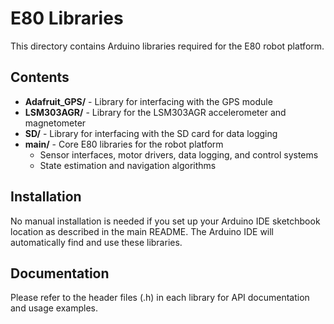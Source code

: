 # E80 Libraries

This directory contains Arduino libraries required for the E80 robot platform.

## Contents

- **Adafruit_GPS/** - Library for interfacing with the GPS module
- **LSM303AGR/** - Library for the LSM303AGR accelerometer and magnetometer
- **SD/** - Library for interfacing with the SD card for data logging
- **main/** - Core E80 libraries for the robot platform
  - Sensor interfaces, motor drivers, data logging, and control systems
  - State estimation and navigation algorithms

## Installation

No manual installation is needed if you set up your Arduino IDE sketchbook location as described in the main README. The Arduino IDE will automatically find and use these libraries.

## Documentation

Please refer to the header files (.h) in each library for API documentation and usage examples.
